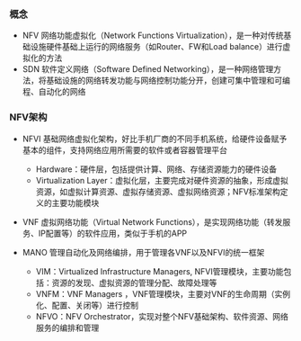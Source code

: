 ### 概念
- NFV 网络功能虚拟化（Network Functions Virtualization），是一种对传统基础设施硬件基础上运行的网络服务（如Router、FW和Load balance）进行虚拟化的方法
- SDN 软件定义网络（Software Defined Networking），是一种网络管理方法，将基础设施的网络转发功能与网络控制功能分开，创建可集中管理和可编程、自动化的网络


### NFV架构
- NFVI 基础网络虚拟化架构，好比手机厂商的不同手机系统，给硬件设备赋予基本的组件，支持网络应用所需要的软件或者容器管理平台
    -  Hardware：硬件层，包括提供计算、网络、存储资源能力的硬件设备
    -  Virtualization Layer：虚拟化层，主要完成对硬件资源的抽象，形成虚拟资源，如虚拟计算资源、虚拟存储资源、虚拟网络资源；NFV标准架构定义的主要功能模块
- VNF 虚拟网络功能（Virtual Network Functions），是实现网络功能（转发服务、IP配置等）的软件应用，类似于手机的APP

- MANO 管理自动化及网络编排，用于管理各VNF以及NFVI的统一框架
    - VIM：Virtualized Infrastructure Managers, NFVI管理模块，主要功能包括：资源的发现、虚拟资源的管理分配、故障处理等
    - VNFM：VNF Managers ，VNF管理模块，主要对VNF的生命周期（实例化、配置、关闭等）进行控制
    - NFVO：NFV Orchestrator，实现对整个NFV基础架构、软件资源、网络服务的编排和管理

